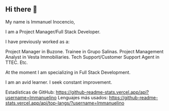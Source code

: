 ## Hi there 👋


My name is Immanuel Inocencio,

I am a Project Manager/Full Stack Developer.

I have previously worked as a:

Project Manager in Buzone.
Trainee in Grupo Salinas.
Project Management Analyst in Vesta Immobiliaries.
Tech Support/Customer Support Agent in TTEC.
Etc.

At the moment I am specializing in Full Stack Development.

I am an avid learner.
I seek constant improvement.


Estadísticas de GitHub: https://github-readme-stats.vercel.app/api?username=Immanuelino
Lenguajes más usados: https://github-readme-stats.vercel.app/api/top-langs/?username=Immanuelino

